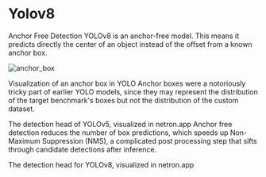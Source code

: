 # Yolov8

Anchor Free Detection
YOLOv8 is an anchor-free model. This means it predicts directly the center of an object instead of the offset from a known anchor box.

![anchor_box](https://github.com/RATHOD-SHUBHAM/Yolov8_OD/assets/58945964/2c3034dc-fcbd-4965-821e-1f98944bebc2)



Visualization of an anchor box in YOLO
Anchor boxes were a notoriously tricky part of earlier YOLO models, since they may represent the distribution of the target benchmark's boxes but not the distribution of the custom dataset.





The detection head of YOLOv5, visualized in netron.app
Anchor free detection reduces the number of box predictions, which speeds up Non-Maximum Suppression (NMS), a complicated post processing step that sifts through candidate detections after inference.


The detection head for YOLOv8, visualized in netron.app
